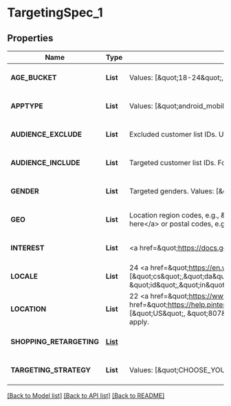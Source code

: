# TargetingSpec_1
## Properties

| Name | Type | Description | Notes |
|------------ | ------------- | ------------- | -------------|
| **AGE\_BUCKET** | **List** | Values: [\&quot;18-24\&quot;,\&quot;21+\&quot;,\&quot;25-34\&quot;,\&quot;35-44\&quot;, \&quot;45-49\&quot;,\&quot;50-54\&quot;,\&quot;55-64\&quot;,\&quot;65+\&quot;] | [optional] [default to null] |
| **APPTYPE** | **List** | Values: [\&quot;android_mobile\&quot;, \&quot;android_tablet\&quot;, \&quot;ipad\&quot;, \&quot;iphone\&quot;, \&quot;web\&quot;, \&quot;web_mobile\&quot;] | [optional] [default to null] |
| **AUDIENCE\_EXCLUDE** | **List** | Excluded customer list IDs. Used to drive new customer acquisition goals. For example: [\&quot;2542620905475\&quot;]. Audience lists need to have at least 100 people with Pinterest accounts in them. | [optional] [default to null] |
| **AUDIENCE\_INCLUDE** | **List** | Targeted customer list IDs. For example: [\&quot;2542620905473\&quot;]. Audience lists need to have at least 100 people with Pinterest accounts in them | [optional] [default to null] |
| **GENDER** | **List** | Targeted genders. Values: [\&quot;unknown\&quot;,\&quot;male\&quot;,\&quot;female\&quot;] | [optional] [default to null] |
| **GEO** | **List** | Location region codes, e.g., \&quot;BE-VOV\&quot; (East Flanders, Belgium) For complete list, &lt;a href&#x3D;\&quot;https://help.pinterest.com/sub/helpcenter/partner/pinterest_location_targeting_codes.xlsx\&quot; target&#x3D;\&quot;_blank\&quot;&gt;click here&lt;/a&gt; or postal codes, e.g., \&quot;US-94107\&quot;. Use either region codes or postal codes but not both. | [optional] [default to null] |
| **INTEREST** | **List** | &lt;a href&#x3D;\&quot;https://docs.google.com/spreadsheets/d/1HxL-0Z3p2fgxis9YBP2HWC3tvPrs1hAuHDRtH-NJTIM/edit#gid&#x3D;118370875\&quot; target&#x3D;\&quot;_blank\&quot;&gt;Interest object IDs&lt;/a&gt;. | [optional] [default to null] |
| **LOCALE** | **List** | 24 &lt;a href&#x3D;\&quot;https://en.wikipedia.org/wiki/List_of_ISO_639-1_codes\&quot; target&#x3D;\&quot;_blank\&quot;&gt;ISO 639-1 two letter language codes&lt;/a&gt;. Values: [\&quot;cs\&quot;,\&quot;da\&quot;,\&quot;de\&quot;,\&quot;el\&quot;,\&quot;en\&quot;,\&quot;es\&quot;,\&quot;fi\&quot;,\&quot;fr\&quot;,\&quot;hu\&quot;, \&quot;id\&quot;,\&quot;in\&quot;,\&quot;it\&quot;,\&quot;ja\&quot;,\&quot;ko\&quot;,\&quot;no\&quot;,\&quot;pl\&quot;,\&quot;pt\&quot;,\&quot;ro\&quot;,\&quot;ru\&quot;,\&quot;sk\&quot;,\&quot;sv\&quot;,\&quot;tr\&quot;,\&quot;uk\&quot;,\&quot;zh\&quot;] | [optional] [default to null] |
| **LOCATION** | **List** | 22 &lt;a href&#x3D;\&quot;https://www.nationsonline.org/oneworld/country_code_list.htm\&quot; target&#x3D;\&quot;_blank\&quot;&gt;ISO Alpha 2&lt;/a&gt; two letter country codes or &lt;a href&#x3D;\&quot;https://help.pinterest.com/sub/helpcenter/partner/pinterest_location_targeting_codes.xlsx\&quot; target&#x3D;\&quot;_blank\&quot;&gt;US Nielsen DMA (Designated Market Area) codes&lt;/a&gt; (location region codes) (e.g., [\&quot;US\&quot;, \&quot;807\&quot;]). For complete list, &lt;a href&#x3D;\&quot;https://help.pinterest.com/sub/helpcenter/partner/pinterest_location_targeting_codes.xlsx\&quot;&gt;click here&lt;/a&gt;. Location-Country and Location-Metro codes apply. | [optional] [default to null] |
| **SHOPPING\_RETARGETING** | [**List**](TargetingSpec_SHOPPING_RETARGETING.md) |  | [optional] [default to null] |
| **TARGETING\_STRATEGY** | **List** | Values: [\&quot;CHOOSE_YOUR_OWN\&quot;, \&quot;FIND_NEW_CUSTOMERS\&quot;, \&quot;RECONNECT_WITH_USERS\&quot;] | [optional] [default to null] |

[[Back to Model list]](../README.md#documentation-for-models) [[Back to API list]](../README.md#documentation-for-api-endpoints) [[Back to README]](../README.md)

